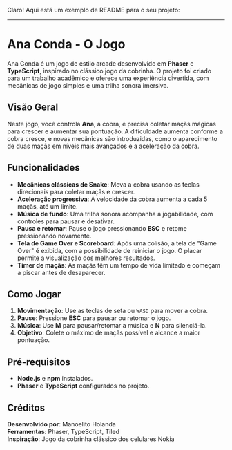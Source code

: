Claro! Aqui está um exemplo de README para o seu projeto:

---

# Ana Conda - O Jogo

Ana Conda é um jogo de estilo arcade desenvolvido em **Phaser** e **TypeScript**, inspirado no clássico jogo da cobrinha. O projeto foi criado para um trabalho acadêmico e oferece uma experiência divertida, com mecânicas de jogo simples e uma trilha sonora imersiva.

## Visão Geral

Neste jogo, você controla **Ana**, a cobra, e precisa coletar maçãs mágicas para crescer e aumentar sua pontuação. A dificuldade aumenta conforme a cobra cresce, e novas mecânicas são introduzidas, como o aparecimento de duas maçãs em níveis mais avançados e a aceleração da cobra.

## Funcionalidades

- **Mecânicas clássicas de Snake**: Mova a cobra usando as teclas direcionais para coletar maçãs e crescer.
- **Aceleração progressiva**: A velocidade da cobra aumenta a cada 5 maçãs, até um limite.
- **Música de fundo**: Uma trilha sonora acompanha a jogabilidade, com controles para pausar e desativar.
- **Pausa e retomar**: Pause o jogo pressionando **ESC** e retome pressionando novamente.
- **Tela de Game Over e Scoreboard**: Após uma colisão, a tela de "Game Over" é exibida, com a possibilidade de reiniciar o jogo. O placar permite a visualização dos melhores resultados.
- **Timer de maçãs**: As maçãs têm um tempo de vida limitado e começam a piscar antes de desaparecer.

## Como Jogar

1. **Movimentação**: Use as teclas de seta ou `WASD` para mover a cobra.
2. **Pause**: Pressione **ESC** para pausar ou retomar o jogo.
3. **Música**: Use **M** para pausar/retomar a música e **N** para silenciá-la.
4. **Objetivo**: Colete o máximo de maçãs possível e alcance a maior pontuação.

## Pré-requisitos

- **Node.js** e **npm** instalados.
- **Phaser** e **TypeScript** configurados no projeto.

## Créditos

**Desenvolvido por**: Manoelito Holanda  
**Ferramentas**: Phaser, TypeScript, Tiled  
**Inspiração**: Jogo da cobrinha clássico dos celulares Nokia

